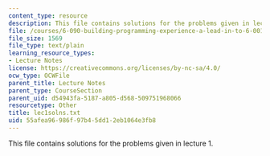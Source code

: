```yaml
---
content_type: resource
description: This file contains solutions for the problems given in lecture 1.
file: /courses/6-090-building-programming-experience-a-lead-in-to-6-001-january-iap-2005/55afea96986f97b45dd12eb1064e3fb8_lec1solns.txt
file_size: 1569
file_type: text/plain
learning_resource_types:
- Lecture Notes
license: https://creativecommons.org/licenses/by-nc-sa/4.0/
ocw_type: OCWFile
parent_title: Lecture Notes
parent_type: CourseSection
parent_uid: d54943fa-5187-a805-d568-509751968066
resourcetype: Other
title: lec1solns.txt
uid: 55afea96-986f-97b4-5dd1-2eb1064e3fb8
---
```

This file contains solutions for the problems given in lecture 1.